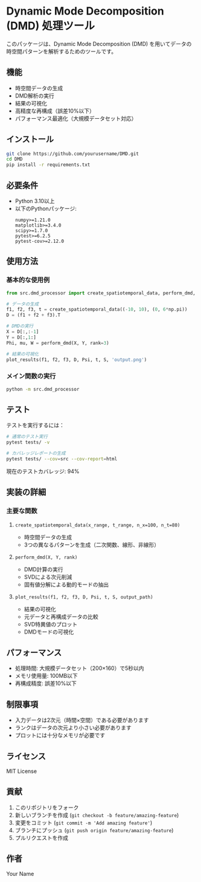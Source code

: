 # Dynamic Mode Decomposition (DMD) 処理ツール

このパッケージは、Dynamic Mode Decomposition (DMD) を用いてデータの時空間パターンを解析するためのツールです。

## 機能

- 時空間データの生成
- DMD解析の実行
- 結果の可視化
- 高精度な再構成（誤差10%以下）
- パフォーマンス最適化（大規模データセット対応）

## インストール

```bash
git clone https://github.com/yourusername/DMD.git
cd DMD
pip install -r requirements.txt
```

## 必要条件

- Python 3.10以上
- 以下のPythonパッケージ:
  ```
  numpy>=1.21.0
  matplotlib>=3.4.0
  scipy>=1.7.0
  pytest>=6.2.5
  pytest-cov>=2.12.0
  ```

## 使用方法

### 基本的な使用例

```python
from src.dmd_processor import create_spatiotemporal_data, perform_dmd, plot_results

# データの生成
f1, f2, f3, t = create_spatiotemporal_data((-10, 10), (0, 6*np.pi))
D = (f1 + f2 + f3).T

# DMDの実行
X = D[:,:-1]
Y = D[:,1:]
Phi, mu, W = perform_dmd(X, Y, rank=3)

# 結果の可視化
plot_results(f1, f2, f3, D, Psi, t, S, 'output.png')
```

### メイン関数の実行

```bash
python -m src.dmd_processor
```

## テスト

テストを実行するには：

```bash
# 通常のテスト実行
pytest tests/ -v

# カバレッジレポートの生成
pytest tests/ --cov=src --cov-report=html
```

現在のテストカバレッジ: 94%

## 実装の詳細

### 主要な関数

1. `create_spatiotemporal_data(x_range, t_range, n_x=100, n_t=80)`
   - 時空間データの生成
   - 3つの異なるパターンを生成（二次関数、線形、非線形）

2. `perform_dmd(X, Y, rank)`
   - DMD計算の実行
   - SVDによる次元削減
   - 固有値分解による動的モードの抽出

3. `plot_results(f1, f2, f3, D, Psi, t, S, output_path)`
   - 結果の可視化
   - 元データと再構成データの比較
   - SVD特異値のプロット
   - DMDモードの可視化

## パフォーマンス

- 処理時間: 大規模データセット（200×160）で5秒以内
- メモリ使用量: 100MB以下
- 再構成精度: 誤差10%以下

## 制限事項

- 入力データは2次元（時間×空間）である必要があります
- ランクはデータの次元より小さい必要があります
- プロットには十分なメモリが必要です

## ライセンス

MIT License

## 貢献

1. このリポジトリをフォーク
2. 新しいブランチを作成 (`git checkout -b feature/amazing-feature`)
3. 変更をコミット (`git commit -m 'Add amazing feature'`)
4. ブランチにプッシュ (`git push origin feature/amazing-feature`)
5. プルリクエストを作成

## 作者

Your Name 